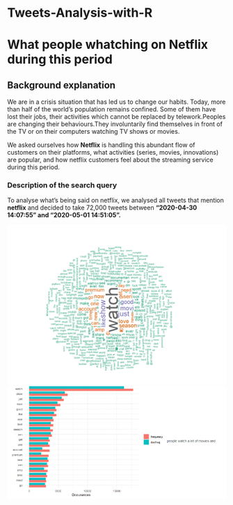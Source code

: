 # Tweets-Analysis-with-R
# What people whatching on Netflix during this period

## Background explanation
We are in a crisis situation that has led us to change our habits. Today, more than half of the world’s population remains confined. Some of them have lost their jobs, their activities which cannot be replaced by telework.Peoples are changing their behaviours.They involuntarily find themselves in front of the TV or on their computers watching TV shows or movies.

We asked ourselves how **Netflix** is handling this abundant flow of customers on their platforms, what activities (series, movies, innovations) are popular, and how netflix customers feel about the streaming service during this period.

### Description of the search query
To analyse what’s being said on netflix, we analysed all tweets that mention **netflix** and decided to take 72,000 tweets between **“2020-04-30 14:07:55” and “2020-05-01 14:51:05”.**

<img src="Word cloud.PNG" />




<img src="Frequent words.PNG" />
